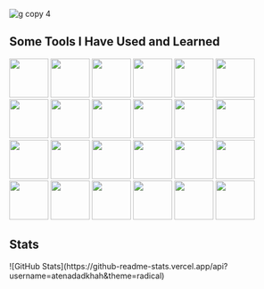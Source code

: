 ![g copy 4](https://user-images.githubusercontent.com/91287064/208833395-dfb841f2-112d-46a6-a3af-19d53a7e8de0.png)

<h2>Some Tools I Have Used and Learned</h2>
<p align="left">
  <img src="https://cdn.jsdelivr.net/gh/devicons/devicon/icons/html5/html5-original-wordmark.svg"  width="70" height="70"/>
  <img src="https://cdn.jsdelivr.net/gh/devicons/devicon/icons/tailwindcss/tailwindcss-plain.svg" width="70" height="70"/>
  <img src="https://cdn.jsdelivr.net/gh/devicons/devicon/icons/css3/css3-original-wordmark.svg" width="70" height="70"/>
  <img src="https://cdn.jsdelivr.net/gh/devicons/devicon/icons/sass/sass-original.svg" width="70" height="70"/>
  <img src="https://cdn.jsdelivr.net/gh/devicons/devicon/icons/less/less-plain-wordmark.svg" width="70" height="70"/>
  <img src="https://cdn.jsdelivr.net/gh/devicons/devicon/icons/bootstrap/bootstrap-original.svg" width="70" height="70"/>
  <img src="https://cdn.jsdelivr.net/gh/devicons/devicon/icons/babel/babel-original.svg" width="70" height="70"/>
  <img src="https://cdn.jsdelivr.net/gh/devicons/devicon/icons/mysql/mysql-original.svg" width="70" height="70"/>
  <img src="https://cdn.jsdelivr.net/gh/devicons/devicon/icons/mongodb/mongodb-original.svg" width="70" height="70"/>
  <img src="https://cdn.jsdelivr.net/gh/devicons/devicon/icons/javascript/javascript-original.svg" width="70" height="70"/>
  <img src="https://cdn.jsdelivr.net/gh/devicons/devicon/icons/jquery/jquery-plain-wordmark.svg" width="70" height="70"/>
  <img src="https://cdn.jsdelivr.net/gh/devicons/devicon/icons/wordpress/wordpress-original.svg" width="70" height="70"/>
  <img src="https://cdn.jsdelivr.net/gh/devicons/devicon/icons/photoshop/photoshop-plain.svg" width="70" height="70"/>
  <img src="https://cdn.jsdelivr.net/gh/devicons/devicon/icons/linux/linux-original.svg" width="70" height="70"/>
  <img src="https://cdn.jsdelivr.net/gh/devicons/devicon/icons/php/php-original.svg" width="70" height="70"/>
  <img src="https://cdn.jsdelivr.net/gh/devicons/devicon/icons/composer/composer-original.svg" width="70" height="70"/>
  <img src="https://cdn.jsdelivr.net/gh/devicons/devicon/icons/laravel/laravel-plain-wordmark.svg" width="70" height="70"/>
  <img src="https://cdn.jsdelivr.net/gh/devicons/devicon/icons/phpstorm/phpstorm-original-wordmark.svg" width="70" height="70"/>
  <img src="https://cdn.jsdelivr.net/gh/devicons/devicon/icons/webstorm/webstorm-original.svg" width="70" height="70"/>
  <img src="https://cdn.jsdelivr.net/gh/devicons/devicon/icons/apache/apache-original-wordmark.svg" width="70" height="70"/>
  <img src="https://cdn.jsdelivr.net/gh/devicons/devicon/icons/npm/npm-original-wordmark.svg" width="70" height="70"/>
  <img src="https://cdn.jsdelivr.net/gh/devicons/devicon/icons/python/python-original.svg" width="70" height="70"/>
  <img src="https://cdn.jsdelivr.net/gh/devicons/devicon/icons/nodejs/nodejs-original.svg" width="70" height="70"/>
  <img src="https://cdn.jsdelivr.net/gh/devicons/devicon/icons/express/express-original-wordmark.svg" width="70" height="70"/>
</p>

<h2>Stats</h2>
![GitHub Stats](https://github-readme-stats.vercel.app/api?username=atenadadkhah&theme=radical)
